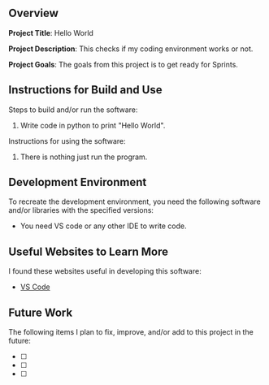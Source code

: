 ## Overview

**Project Title**: Hello World

**Project Description**: This checks if my coding environment works or not.

**Project Goals**: The goals from this project is to get ready for Sprints.

## Instructions for Build and Use

Steps to build and/or run the software:

1. Write code in python to print "Hello World".

Instructions for using the software:

1. There is nothing just run the program.

## Development Environment 

To recreate the development environment, you need the following software and/or libraries with the specified versions:

* You need VS code or any other IDE to write code.

## Useful Websites to Learn More

I found these websites useful in developing this software:

* [VS Code](https://code.visualstudio.com/download)


## Future Work

The following items I plan to fix, improve, and/or add to this project in the future:

* [ ] 
* [ ]
* [ ]